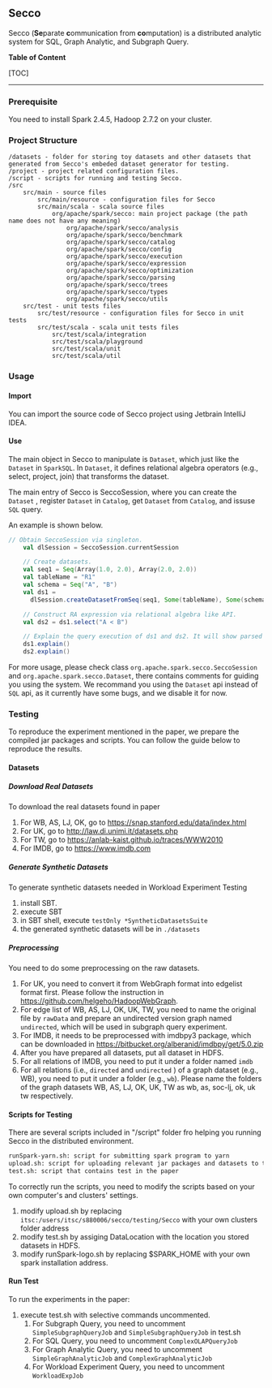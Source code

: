 ## Secco

Secco (**Se**parate **c**ommunication from **co**mputation) is a distributed analytic system for SQL, Graph Analytic, and Subgraph Query.

**Table of Content**

[TOC]

------

### Prerequisite

You need to install Spark 2.4.5, Hadoop 2.7.2 on your cluster.

### Project Structure

```
/datasets - folder for storing toy datasets and other datasets that generated from Secco's embeded dataset generator for testing.
/project - project related configuration files.
/script - scripts for running and testing Secco.
/src
	src/main - source files
		src/main/resource - configuration files for Secco
		src/main/scala - scala source files 
			org/apache/spark/secco: main project package (the path name does not have any meaning)
				org/apache/spark/secco/analysis 
				org/apache/spark/secco/benchmark
				org/apache/spark/secco/catalog 
				org/apache/spark/secco/config
				org/apache/spark/secco/execution
				org/apache/spark/secco/expression
				org/apache/spark/secco/optimization
				org/apache/spark/secco/parsing
				org/apache/spark/secco/trees
				org/apache/spark/secco/types
				org/apache/spark/secco/utils
	src/test - unit tests files
		src/test/resource - configuration files for Secco in unit tests
		src/test/scala - scala unit tests files
			src/test/scala/integration
			src/test/scala/playground
			src/test/scala/unit
			src/test/scala/util
```

### Usage

#### Import

You can import the source code of Secco project using Jetbrain IntelliJ IDEA. 

#### Use

The main object in Secco to manipulate is `Dataset`, which just like the `Dataset` in `SparkSQL`. In `Dataset`, it defines relational algebra operators (e.g., select, project, join) that transforms the dataset.

The main entry of Secco is SeccoSession, where you can create the `Dataset` , register `Dataset` in `Catalog`, get `Dataset` from `Catalog`, and issuse `SQL` query.

An example is shown below.

```scala
// Obtain SeccoSession via singleton.
    val dlSession = SeccoSession.currentSession

    // Create datasets.
    val seq1 = Seq(Array(1.0, 2.0), Array(2.0, 2.0))
    val tableName = "R1"
    val schema = Seq("A", "B")
    val ds1 =
      dlSession.createDatasetFromSeq(seq1, Some(tableName), Some(schema))

    // Construct RA expression via relational algebra like API.
    val ds2 = ds1.select("A < B")

    // Explain the query execution of ds1 and ds2. It will show parsed plan, analyzed plan, optimized plan, execution plan.
    ds1.explain()
    ds2.explain()
```

For more usage, please check class  `org.apache.spark.secco.SeccoSession` and `org.apache.spark.secco.Dataset`, there contains comments for guiding you using the system.  We recommand you using the `Dataset` api instead of `SQL` api, as it currently have some bugs, and we disable it for now.

### Testing

To reproduce the experiment mentioned in the paper, we prepare the compiled jar packages and scripts. You can follow the guide below to reproduce the results.

#### Datasets

##### Download Real Datasets

To download the real datasets found in paper

1. For WB, AS, LJ, OK, go to https://snap.stanford.edu/data/index.html
2. For UK, go to http://law.di.unimi.it/datasets.php
3. For TW, go to https://anlab-kaist.github.io/traces/WWW2010
4. For IMDB, go to https://www.imdb.com 

##### Generate Synthetic Datasets

To generate synthetic datasets needed in Workload Experiment Testing

1. install SBT.
2. execute SBT
3. in SBT shell, execute `testOnly *SyntheticDatasetsSuite`
4. the generated synthetic datasets will be in `./datasets`

##### Preprocessing

You need to do some preprocessing on the raw datasets.

1. For UK, you need to convert it from WebGraph format into edgelist format first. Please follow the instruction in https://github.com/helgeho/HadoopWebGraph.
2. For edge list of WB, AS, LJ, OK, UK, TW,  you need to name the original file by `rawData` and prepare an undirected version graph named `undirected`, which will be used in subgraph query experiment.
3. For IMDB, it needs to be preprocessed with imdbpy3 package, which can be downloaded in https://bitbucket.org/alberanid/imdbpy/get/5.0.zip
4. After you have prepared all datasets, put all dataset in HDFS. 
5. For all relations of IMDB, you need to put it under a folder named `imdb`
6. For all relations (i.e., `directed` and `undirected` ) of a graph dataset (e.g., WB), you need to put it under a folder (e.g., `wb`). Please name the folders of the graph datasets WB, AS, LJ, OK, UK, TW as wb, as, soc-lj, ok, uk tw respectively. 

#### Scripts for Testing

There are several scripts included in "/script" folder fro helping you running Secco in the distributed environment.

```tex
runSpark-yarn.sh: script for submitting spark program to yarn
upload.sh: script for uploading relevant jar packages and datasets to the remote cluters
test.sh: script that contains test in the paper
```

To correctly run the scripts, you need to modify the scripts based on your own computer's and clusters' settings.

1. modify upload.sh by replacing `itsc:/users/itsc/s880006/secco/testing/Secco` with your own clusters folder address
2. modify test.sh by assiging DataLocation with the location you stored datasets in HDFS.
3. modify runSpark-logo.sh by replacing $SPARK_HOME with your own spark installation address. 

#### Run Test

To run the experiments in the paper:

1. execute test.sh with selective commands uncommented.
   1. For Subgraph Query, you need to uncomment `SimpleSubgraphQueryJob` and `SimpleSubgraphQueryJob` in test.sh
   2. For SQL Query, you need to uncomment `ComplexOLAPQueryJob`
   3. For Graph Analytic Query, you need to uncomment `SimpleGraphAnalyticJob` and `ComplexGraphAnalyticJob`
   4. For Workload Experiment Query, you need to uncomment `WorkloadExpJob`
